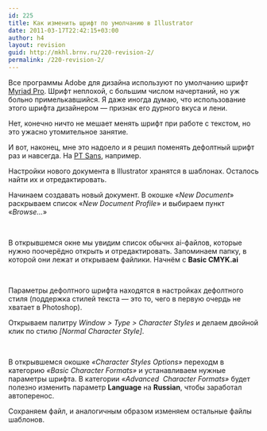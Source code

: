 ```yaml
---
id: 225
title: Как изменить шрифт по умолчанию в Illustrator
date: 2011-03-17T22:42:15+03:00
author: h4
layout: revision
guid: http://mkhl.brnv.ru/220-revision-2/
permalink: /220-revision-2/
---
```

Все программы Adobe для дизайна используют по умолчанию шрифт [Myriad Pro](http://ru.wikipedia.org/wiki/Myriad). Шрифт неплохой, с большим числом начертаний, но уж больно примелькавшийся. Я даже иногда думаю, что использование этого шрифта дизайнером &#8212; признак его дурного вкуса и лени.

Нет, конечно ничто не мешает менять шрифт при работе с текстом, но это ужасно утомительное занятие.

И вот, наконец, мне это надоело и я решил поменять дефолтный шрифт раз и навсегда. На [PT Sans](http://ru.wikipedia.org/wiki/%D0%A1%D0%B2%D0%BE%D0%B1%D0%BE%D0%B4%D0%BD%D1%8B%D0%B5_%D1%88%D1%80%D0%B8%D1%84%D1%82%D1%8B_%D0%9F%D0%A2), например.

Настройки нового документа в Illustrator хранятся в шаблонах. Осталось найти их и отредактировать.

Начинаем создавать новый документ. В окошке «_New Document_» раскрываем список «_New Document Profile_» и выбираем пункт «_Browse&#8230;_»

 

В открывшемся окне мы увидим список обычнх ai-файлов, которые нужно поочерёдно открыть и отредактировать. Запоминаем папку, в которой они лежат и открываем файлики. Начнём с **Basic CMYK.ai**

 

Параметры дефолтного шрифта находятся в настройках дефолтного стиля (поддержка стилей текста &#8212; это то, чего в первую очердь не хватает в Photoshop).

Открываем палитру _Window > Type > Character Styles_ и делаем двойной клик по стилю _[Normal Character Style]_.

 

В открывшемся окошке _«Character Styles Options»_ переходм в категорию _«Basic Character Formats»_ и устанавливаем нужные параметры шрифта. В категории _«Advanced  Character Formats»_ будет полезно изменить параметр **Language** на **Russian**, чтобы заработал автоперенос.

Сохраняем файл, и аналогичным образом изменяем остальные файлы шаблонов.